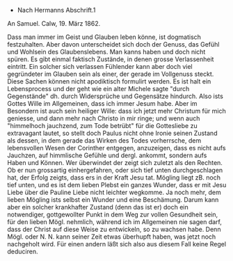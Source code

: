 + Nach Hermanns Abschrift.1

An Samuel.
 Calw, 19. März 1862.

Dass man immer im Geist und Glauben leben könne, ist dogmatisch festzuhalten. Aber davon unterscheidet sich doch der Genuss, das Gefühl und Wohlsein des Glaubenslebens. Man kanns haben und doch nicht spüren. Es gibt einmal faktisch Zustände, in denen grosse Verlassenheit eintritt. Ein solcher sich verlassen Fühlender kann aber doch viel gegründeter im Glauben sein als einer, der gerade im Vollgenuss steckt. Diese Sachen können nicht apodiktisch formulirt werden. Es ist halt ein Lebensprocess und der geht wie ein alter Michele sagte "durch Gegenstände" dh. durch Widersprüche und Gegensätze hindurch. Also ists Gottes Wille im Allgemeinen, dass ich immer Jesum habe. Aber im Besondern ist auch sein heiliger Wille: dass ich jetzt mehr Christum für mich geniesse, und dann mehr nach Christo in mir ringe; und wenn auch "himmelhoch jauchzend, zum Tode betrübt" für die Gottesliebe zu extravagant lautet, so stellt doch Paulus nicht ohne Ironie seinen Zustand als dessen, in dem gerade das Wirken des Todes vorherrsche, dem lebensvollen Wesen der Corinther entgegen, anzuzeigen, dass es nicht aufs Jauchzen, auf himmlische Gefühle und dergl. ankommt, sondern aufs Haben und Können. Wer überwindet der zeigt sich zuletzt als den Rechten. Ob er nun grossartig einhergefahren, oder sich tief unten durchgeschlagen hat, der Erfolg zeigts, dass ers in der Kraft Jesu tat. Mögling liegt zB. noch tief unten, und es ist dem lieben Plebst ein ganzes Wunder, dass er mit Jesu Liebe über die Pauline Liebe nicht leichter wegkomme. Ja noch mehr, dem lieben Mögling ists selbst ein Wunder und eine Beschämung. Darum kann aber ein solcher krankhafter Zustand (denn das ist er) doch ein notwendiger, gottgewollter Punkt in dem Weg zur vollen Gesundheit sein, für den lieben Mögl. nehmlich, während ich im Allgemeinen nie sagen darf, dass der Christ auf diese Weise zu entwickeln, so zu wachsen habe. Denn Mögl. oder N. N. kann seiner Zeit etwas überhupft haben, was jetzt noch nachgeholt wird. Für einen andern läßt sich also aus diesem Fall keine Regel deduciren.

